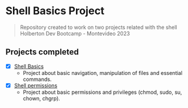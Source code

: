 # Shell Basics Project
>Repository created to work on two projects related with the shell <br> 
Holberton Dev Bootcamp - Montevideo 2023 
## Projects completed  
- [x] [Shell Basics](https://github.com/cristian-encalada/holbertonschool-shell/tree/master/basics)
	- Project about basic navigation, manipulation of files and essential commands.
- [x] [Shell permissions](https://github.com/cristian-encalada/holbertonschool-shell/tree/master/permissions)
	- Project about basic permissions and privileges (chmod, sudo, su, chown, chgrp).
